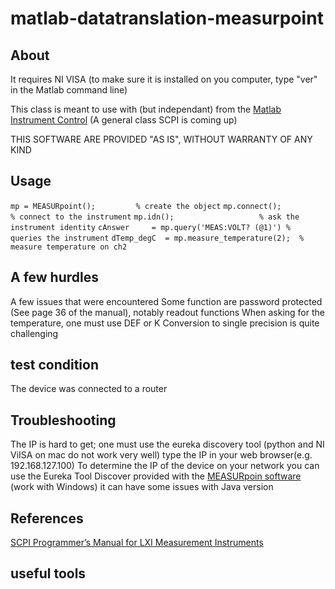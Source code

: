 # matlab-datatranslation-measurpoint

## About
It requires NI VISA (to make sure it is installed on you computer, type "ver" in the Matlab command line)

This class is meant to use with (but independant) from the [Matlab Instrument Control](https://github.com/cnanders/matlab-instrument-control)
(A general class SCPI is coming up)

THIS SOFTWARE ARE PROVIDED "AS IS", WITHOUT WARRANTY OF ANY KIND

## Usage
`mp = MEASURpoint();         % create the object`
`mp.connect();               % connect to the instrument`
`mp.idn();                   % ask the instrument identity`
`cAnswer     = mp.query('MEAS:VOLT? (@1)') % queries the instrument`
`dTemp_degC  = mp.measure_temperature(2);  % measure temperature on ch2`

## A few hurdles
A few issues that were encountered 
Some function are password protected (See page 36 of the manual), notably readout functions
When asking for the temperature, one must use DEF or K
Conversion to single precision is quite challenging

## test condition 
The device was connected to a router

## Troubleshooting 
The IP is hard to get; one must use the eureka discovery tool (python and NI ViISA on mac do not work very well)
type the IP in your web browser(e.g. 192.168.127.100)
To determine the IP of the device on your network you can use the Eureka Tool Discover provided with the [MEASURpoin software](http://www.datatranslation.de/en/measure/measurpoint-24-bit/measurpoint-usb/data-logger-software,1355.html?merk=e35d01fd463cc351bcc67baf54fa1869) (work with Windows)
it can have some issues with Java version 

## References
[SCPI Programmer’s Manual for LXI Measurement Instruments](http://www.omgl.com.cn/upfile/File/2011/DT/SCPI_Programmer%27s_Manual_for_MEASURpoint_Ethernet(LXI)_Instruments.pdf)

## useful tools 





